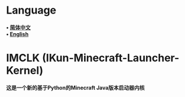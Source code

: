 # Language
**• [简体中文](https://github.com/AEBC08/IMCLK/blob/main/README.md)**  
**• [English]()**
# IMCLK (IKun-Minecraft-Launcher-Kernel)
**这是一个新的基于Python的Minecraft Java版本启动器内核**
